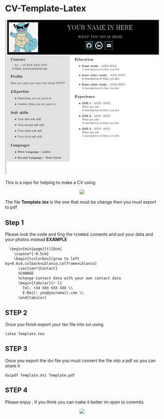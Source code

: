 # CV-Template-Latex

![Example](https://github.com/danifreflow/CV-Template-Latex/blob/main/pictures/example.png)

This is a repo for helping to make a CV using 

<div id = "header" align="center">
  <img src="https://upload.wikimedia.org/wikipedia/commons/thumb/9/92/LaTeX_logo.svg/800px-LaTeX_logo.svg.png?20210414121601" width="100">
</div>

The file **Template.tex** is the one that must be change then you must export to pdf

## Step 1
Please look the code and fing the `%CHANGE` coments and put your data and your photos instead
**EXAMPLE**
```
  \begin{minipage}[t]{8cm}
    \vspace*{-0.5cm}
    \begin{tcolorbox}[grow to left by=0.6cm,colback=Lblanco,colframe=Lblanco]
      \section*{Contact}
      %CHANGE
      %change Contact data with your own contact data
      \begin{tabular}{r l}
        Tel: +34 XXX XXX XXX \\
        E-Mail: you@youremail.com \\
      \end{tabular}
```

## STEP 2 
Once you finish export your tex file into svi using

```
latex Template.tex
```
## STEP 3
Once you export the dvi file you must convert the file into a pdf so you can share it
```
dvipdf Template.dvi Template.pdf
```
## STEP 4 
Please enjoy , if you think you can make it better im open to commits 
<div id = "header" align="center">
  <img src="https://imgs.search.brave.com/8DqVuGy2xU2LW9aRC3lddP80aEDvkOD16xjjNJlRi8s/rs:fit:860:0:0/g:ce/aHR0cHM6Ly9saWJy/ZXBsYW5ldC5vcmcv/dy9pbWFnZXMvMy8z/Zi9HTlVfR2VuZXJh/dGlvbl9Mb2dvX2J5/X09yY2EucG5n" width="100">
</div>
